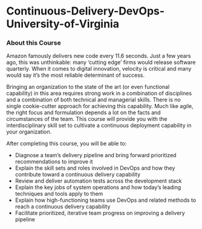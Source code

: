 # Continuous-Delivery-DevOps-University-of-Virginia

### About this Course
Amazon famously delivers new code every 11.6 seconds. Just a few years ago, this was unthinkable: many ‘cutting edge’ firms would release software quarterly. When it comes to digital innovation, velocity is critical and many would say it’s the most reliable determinant of success. 

Bringing an organization to the state of the art (or even functional capability) in this area requires strong work in a combination of disciplines and a combination of both technical and managerial skills. There is no single cookie-cutter approach for achieving this capability. Much like agile, the right focus and formulation depends a lot on the facts and circumstances of the team. This course will provide you with the interdisciplinary skill set to cultivate a continuous deployment capability in your organization. 

After completing this course, you will be able to: 
- Diagnose a team’s delivery pipeline and bring forward prioritized recommendations to improve it
- Explain the skill sets and roles involved in DevOps and how they contribute toward a continuous delivery capability
- Review and deliver automation tests across the development stack
- Explain the key jobs of system operations and how today’s leading techniques and tools apply to them
- Explain how high-functioning teams use DevOps  and related methods to reach a continuous delivery capability 
- Facilitate prioritized, iterative team progress on improving a delivery pipeline
